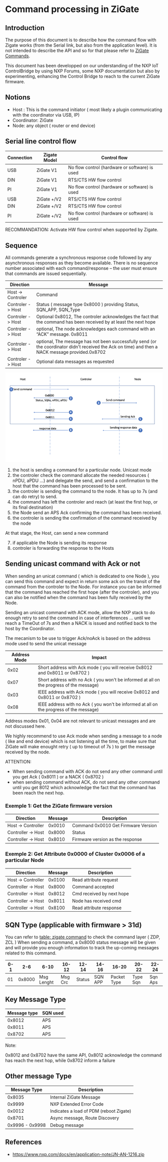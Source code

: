 # Command processing in ZiGate

## Introduction

The purpose of this document is to describe how the command flow with Zigate works (from the Serial link, but also from the application level).
It is not intended to describe the API and so for that please refer to [ZiGate Commands](https://zigate.fr/documentation/commandes-zigate/).

This document has been developped on our understanding of the NXP IoT ControlBridge by using NXP Forums, some NXP documentation but also by experimenting, enhancing the Control Bridge to reach to the current ZiGate firmware.

## Notions

* Host : This is the command initiator ( most likely a plugin communicating with the coordinator via USB, IP)
* Coordinator: ZiGate
* Node: any object ( router or end device)

## Serial line control flow

| Connection   | Zigate Model | Control flow |
| ------------ | ------------ | ------------ |
| USB          | ZiGate V1    | No flow control (hardware or software) is used |
| DIN          | ZiGate V1    | RTS/CTS HW flow control |
| PI           | ZiGate V1    | No flow control (hardware or software) is used |
| USB          | ZiGate +/V2  | RTS/CTS HW flow control |
| DIN          | ZiGate +/V2  | RTS/CTS HW flow control |
| PI           | ZiGate +/V2  | No flow control (hardware or software) is used |

RECOMMANDATION: Activate HW flow control when supported by Zigate.

## Sequence

All commands generate a synchronous response code followed by any asynchronous responses as they become available. There is no sequence number associated with each command/response – the user must ensure that commands are issued sequentially.

| Direction | Message |
| --------- | ------- |
| Host -> Controler | Command |
| Controler -> Host | Status ( message type 0x8000 ) providing Status, SQN_APP, SQN_Type |
| Controler -> Host | Optional 0x8012, The controler acknowledges the fact that the command has been received by at least the next hope |
| Controler -> Host | optional, The node acknowledges each command with an “ACK” message. 0x8011 |
| Controler -> Host | optional, The message has not been successfully send (or the coordinator didn't received the Ack on time) and then a NACK message provided.0x8702  |
| Controler -> Host | Optional data messages as requested |

![comman flow diagram](command-flow.png)

1. the host is sending a command for a particular node. Unicast mode
2. the controler check the command allocate the needed resources ( nPDU, aPDU ...) and delegate the send, and send a confirmation to the host that the command has been processed to be sent.
3. the controler is sending the command to the node. It has up to 7s (and can do retry) to send.
4. the command has left the controler and reach (at least the first hop, or its final destination)
5. the Node send an APS Ack confirming the command has been received.
6. the controler is sending the confirmation of the command received by the node

At that stage, the Host, can send a new command

7. if applicable the Node is sending its response
8. controler is forwarding the response to the Hosts

## Sending unicast command with Ack or not

When sending an unicat command ( which is dedicated to one Node ), you can send this command and expect in return some ack on the transit of the command from the controler to the Node.
For instance you can be informed that the command has reached the first hope (after the controler), and you can also be notified when the command has been fully received by the Node.

Sending an unicast command with ACK mode, allow the NXP stack to do enough retry to send the command in case of interferences ... until we reach a TimeOut of 7s and then a NACK is issued and notified back to the host by the Coordinator.

The mecanism to be use to trigger Ack/noAck is based on the address mode used to send the unicat message

| Address Mode | Impact |
| ------------ | ------ |
| 0x02         | Short address with Ack mode ( you will receive 0x8012 and 0x8011 or 0x8702 ) |
| 0x07         | Short address with no Ack ( you won't be informed at all on the progress of the message) |
| 0x03         | IEEE address with Ack mode ( you will receive 0x8012 and 0x8011 or 0x8702 ) |
| 0x08         | IEEE address with no Ack ( you won't be informed at all on the progress of the message) |

Address modes 0x01, 0x04 are not relevant to unicast messages and are not discussed here.

We highly recommend to use Ack mode when sending a message to a node ( like and end device) which is not listening all the time, to make sure that ZiGate will make enought retry ( up to timeout of 7s ) to get the message received by the node.

ATTENTION:

* When sending command with ACK do not send any other command until you get Ack ( 0x8011 ) or a NACK ( 0x8702 )
* when sending command without ACK, do not send any other command until you get 8012 which acknowledge the fact that the command has been reach the next hop.

### Exemple 1: Get the ZiGate firmware version

| Direction         | Message | Description |
| ---------         | ------- | ----------- |
| Host -> Controller | 0x0010  | Command 0x0010 Get Firmware Version |
| Controller -> Host | 0x8000  | Status |
| Controller -> Host | 0x8010  | Firmware version as the response |

### Exemple 2: Get Attribute 0x0000 of Cluster 0x0006 of a particular Node

| Direction | Message        | Description |
| --------- | -------        | ----------- |
| Host -> Controller | 0x0100 | Read attribute request    |
| Controller -> Host | 0x8000 | Command accepted          |
| Controller -> Host | 0x8012 | Cmd received by next hope |
| Controller -> Host | 0x8011 | Node has received cmd     |
| Controller -> Host | 0x8100 | Read attribute response   |

## SQN Type (applicable with firmware > 31d)

You can refer to [table: zigate command](zigate-commands.md) to check the command layer ( ZDP, ZCL )
When sending a command, a 0x8000 status message will be given and will provide you enough information to track the up-coming messages related to this command.

| 0-1 | 2-6      | 6-10       | 10-12   |  12-14 | 14-16   | 16-20       | 20-22    | 22-24   |
| --  | -------- | ---------- | ------- | ------ | ------- | ----------- | -------- | ------- |
| 01  | 0x8000   | Msg Lenght | Msg Crc | Status | SQN APP | Packet Type | Type Sqn | Sqn Aps |

## Key Message Type

| Message type | SQN used |
| ------------ | -------- |
| 0x8012       | APS      |
| 0x8011       | APS      |
| 0x8702       | APS      |

Note:

0x8012 and 0x8702 have the same API, 0x8012 acknowledge the command has reach the next hop, while 0x8702 inform a failure

## Other message Type

| Message Type    | Description                    |
| ------------    | -----------                    |
| 0x8035          | Internal ZiGate Message        |
| 0x9999          | NXP Extended Error Code        |
| 0x0012          | Indicates a load of PDM (reboot Zigate)  |
| 0x8701          | Async message, Route Discovery |
| 0x9996 - 0x9998 | Debug message                  |

## References

* <https://www.nxp.com/docs/en/application-note/JN-AN-1216.zip>
